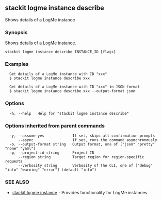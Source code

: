 ## stackit logme instance describe

Shows details  of a LogMe instance

### Synopsis

Shows details  of a LogMe instance.

```
stackit logme instance describe INSTANCE_ID [flags]
```

### Examples

```
  Get details of a LogMe instance with ID "xxx"
  $ stackit logme instance describe xxx

  Get details of a LogMe instance with ID "xxx" in JSON format
  $ stackit logme instance describe xxx --output-format json
```

### Options

```
  -h, --help   Help for "stackit logme instance describe"
```

### Options inherited from parent commands

```
  -y, --assume-yes             If set, skips all confirmation prompts
      --async                  If set, runs the command asynchronously
  -o, --output-format string   Output format, one of ["json" "pretty" "none" "yaml"]
  -p, --project-id string      Project ID
      --region string          Target region for region-specific requests
      --verbosity string       Verbosity of the CLI, one of ["debug" "info" "warning" "error"] (default "info")
```

### SEE ALSO

* [stackit logme instance](./stackit_logme_instance.md)	 - Provides functionality for LogMe instances

